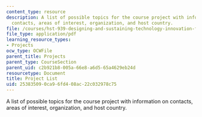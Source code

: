 ```yaml
---
content_type: resource
description: A list of possible topics for the course project with information on
  contacts, areas of interest, organization, and host country.
file: /courses/hst-939-designing-and-sustaining-technology-innovation-for-global-health-practice-spring-2008/253835090ca96fd408ac22c032978c75_projects.pdf
file_type: application/pdf
learning_resource_types:
- Projects
ocw_type: OCWFile
parent_title: Projects
parent_type: CourseSection
parent_uid: c2b921b8-005a-66e8-a6d5-65a4629eb24d
resourcetype: Document
title: Project List
uid: 25383509-0ca9-6fd4-08ac-22c032978c75
---
```

A list of possible topics for the course project with information on contacts, areas of interest, organization, and host country.

